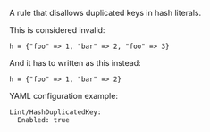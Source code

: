 A rule that disallows duplicated keys in hash literals.

This is considered invalid:

```
h = {"foo" => 1, "bar" => 2, "foo" => 3}
```

And it has to written as this instead:

```
h = {"foo" => 1, "bar" => 2}
```

YAML configuration example:

```
Lint/HashDuplicatedKey:
  Enabled: true
```
